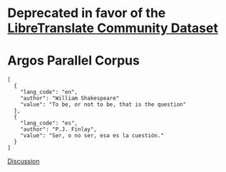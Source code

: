 # Deprecated in favor of the [LibreTranslate Community Dataset](https://github.com/LibreTranslate/CommunityDS)
# Argos Parallel Corpus
```
[
  {
    "lang_code": "en",
    "author": "William Shakespeare"
    "value": "To be, or not to be, that is the question"
  },
  {
    "lang_code": "es",
    "author": "P.J. Finlay",
    "value": "Ser, o no ser, esa es la cuestión."
  }
]
```
[Discussion](https://github.com/argosopentech/argos-translate/discussions/61)
